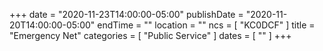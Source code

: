 +++
date = "2020-11-23T14:00:00-05:00"
publishDate = "2020-11-20T14:00:00-05:00"
endTime = ""
location = ""
ncs = [ "KC0DCF" ]
title = "Emergency Net"
categories = [ "Public Service" ]
dates = [ "" ]
+++
